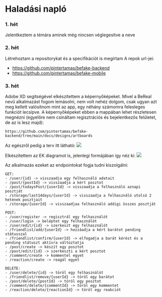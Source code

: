 # Haladási napló

### 1. hét
Jelentkeztem a témára aminek még nincsen véglegesítve a neve

### 2. hét
Létrehoztam a repositorykat és a specifikációt is megírtam
A repok url-jei:
- https://github.com/pintertamas/befake-backend
- https://github.com/pintertamas/befake-mobile

### 3. hét
Adobe XD segítségével elkészítettem a képernyőképeket. Mivel a BeReal nevű alkalmazást fogom lemásolni, nem volt nehéz dolgom, csak ugyan azt meg kellett valósítnom mint az app, egy néhány számomra felesleges funkciót lecsípve.
A képernyőképeket ebben a mappában lehet részletesen megnézni (egyelőre nem csináltam regisztrációs és bejelentkezős felületet, de az is lesz majd):

```https://github.com/pintertamas/befake-backend/tree/main/docs/designs/artboards```

Az egészről pedig a terv itt látható:
![](https://github.com/pintertamas/befake-backend/blob/main/docs/designs/Screenshot%202022-09-17%20at%2021.34.53.png)

Elkészítettem az EK diagramot is, jelenlegi formájában így néz ki:
![](https://github.com/pintertamas/befake-backend/blob/main/docs/BeFake%20ER%20diagram.png?raw=true)

Az alkalmazás ezeket az endpointokat fogja tudni kiszolgálni:

```
GET:
- /user/{id} -> visszaadja egy felhasználó adatait
- /post/{postId} -> visszaadja a kért posztot
- /post/todaysPost/{userId} -> visszaadja a felhasználó aznapi posztját
- /storage/last14days/{userId} -> visszaadja a felhasználó utolsó 2 hetének posztjait
- /storage/{userId} -> visszaadjaa felhasználó addigi összes posztját

POST:
- /user/register -> regisztrál egy felhasználót
- /user/login -> beléptet egy felhasználót
- /user/edit/{id} -> szerkeszt egy felhasználót
- /friendlist/add/{userId} -> hozzáadja a kért barátot pending státusszal
- /friendlist/confirm/{userId} -> elfogadja a barát kérést és a pending státuszt aktívra változtatja
- /post/create -> készít egy posztot
- /post/edit/{id} -> szerkeszti a kért posztot
- /comment/create -> kommentel egyet
- /reaction/create -> reagál egyet

DELETE:
- /user/delete/{id} -> töröl egy felhasználót
- /friendlist/remove/{userId} -> töröl egy barátot
- /post/delete/{postId} -> töröl egy posztot
- /comment/delete/{commentId} -> töröl egy kommentet
- /reaction/delete/{reactionId} -> töröl egy reakciót
```
